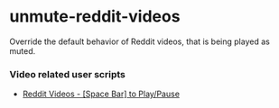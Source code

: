 # unmute-reddit-videos
Override the default behavior of Reddit videos, that is being played as muted.

### Video related user scripts
* [Reddit Videos - [Space Bar] to Play/Pause](https://greasyfork.org/en/scripts/444775-reddit-videos-space-bar-to-play-pause)
